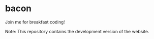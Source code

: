 # bacon
Join me for breakfast coding! 

Note: This repository contains the development version of the website. 
